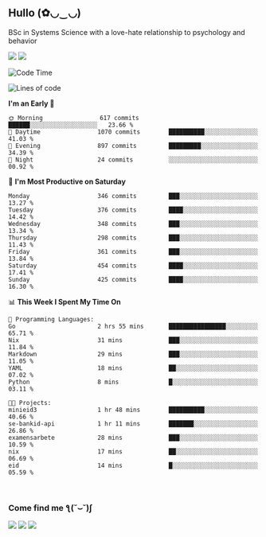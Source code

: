 <h2>Hullo (✿◡‿◡)</h2>

BSc in Systems Science with a love-hate relationship to psychology and behavior

<img src="https://github-readme-activity-graph.vercel.app/graph?username=hedonicadapter&theme=high-contrast"/>
<img src="https://github-readme-stats-git-masterrstaa-rickstaa.vercel.app/api?username=hedonicadapter&theme=highcontrast"/>

<!--START_SECTION:waka-->
![Code Time](http://img.shields.io/badge/Code%20Time-1%2C707%20hrs%2055%20mins-blue)

![Lines of code](https://img.shields.io/badge/From%20Hello%20World%20I%27ve%20Written-6.5%20million%20lines%20of%20code-blue)

**I'm an Early 🐤** 

```text
🌞 Morning                617 commits         ██████░░░░░░░░░░░░░░░░░░░   23.66 % 
🌆 Daytime                1070 commits        ██████████░░░░░░░░░░░░░░░   41.03 % 
🌃 Evening                897 commits         █████████░░░░░░░░░░░░░░░░   34.39 % 
🌙 Night                  24 commits          ░░░░░░░░░░░░░░░░░░░░░░░░░   00.92 % 
```
📅 **I'm Most Productive on Saturday** 

```text
Monday                   346 commits         ███░░░░░░░░░░░░░░░░░░░░░░   13.27 % 
Tuesday                  376 commits         ████░░░░░░░░░░░░░░░░░░░░░   14.42 % 
Wednesday                348 commits         ███░░░░░░░░░░░░░░░░░░░░░░   13.34 % 
Thursday                 298 commits         ███░░░░░░░░░░░░░░░░░░░░░░   11.43 % 
Friday                   361 commits         ███░░░░░░░░░░░░░░░░░░░░░░   13.84 % 
Saturday                 454 commits         ████░░░░░░░░░░░░░░░░░░░░░   17.41 % 
Sunday                   425 commits         ████░░░░░░░░░░░░░░░░░░░░░   16.30 % 
```


📊 **This Week I Spent My Time On** 

```text
💬 Programming Languages: 
Go                       2 hrs 55 mins       ████████████████░░░░░░░░░   65.71 % 
Nix                      31 mins             ███░░░░░░░░░░░░░░░░░░░░░░   11.84 % 
Markdown                 29 mins             ███░░░░░░░░░░░░░░░░░░░░░░   11.05 % 
YAML                     18 mins             ██░░░░░░░░░░░░░░░░░░░░░░░   07.02 % 
Python                   8 mins              █░░░░░░░░░░░░░░░░░░░░░░░░   03.11 % 

🐱‍💻 Projects: 
minieid3                 1 hr 48 mins        ██████████░░░░░░░░░░░░░░░   40.66 % 
se-bankid-api            1 hr 11 mins        ███████░░░░░░░░░░░░░░░░░░   26.86 % 
examensarbete            28 mins             ███░░░░░░░░░░░░░░░░░░░░░░   10.59 % 
nix                      17 mins             ██░░░░░░░░░░░░░░░░░░░░░░░   06.69 % 
eid                      14 mins             █░░░░░░░░░░░░░░░░░░░░░░░░   05.59 % 
```


<!--END_SECTION:waka-->

<br/>
<h3>Come find me ƪ(˘⌣˘)ʃ </h3>

<a href="https://hedonicadapter.com/"><img src="https://img.shields.io/badge/-Portfolio-3423A6?style=flat-square&logo=Google-Chrome&logoColor=white"/></a>
<a href="www.linkedin.com/in/sam-herman"><img src="https://img.shields.io/badge/-Sam%20Herman-0077B5?style=flat-square&logo=Linkedin&logoColor=white"/></a>
<a href="mailto:mailservice.samherman@gamil.com"><img src="https://img.shields.io/badge/-mailservice.samherman@gamil.com-D14836?style=flat-square&logo=Gmail&logoColor=white"/></a>

<!--
**cdthomp1/cdthomp1** is a ✨ _special_ ✨ repository because its `README.md` (this file) appears on your GitHub profile.


----
Credit: [cdthomp1](https://github.com/cdthomp1)

Last Edited on: 19/11/2020
